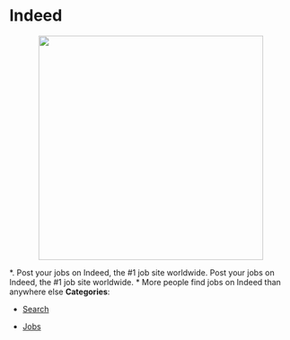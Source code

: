 # Indeed

<p align="center">
    <img width="400" src="https://raw.githubusercontent.com/awesome-apis/awesome-apis/apis/indeed/logo_256x256.png" />
</p>


*.  Post your jobs on Indeed, the #1 job site worldwide. Post your jobs on Indeed, the #1 job site worldwide. * More people find jobs on Indeed than anywhere else
**Categories**:

- [Search](https://github/awesome-apis/awesome-apis#search)

- [Jobs](https://github/awesome-apis/awesome-apis#jobs)



